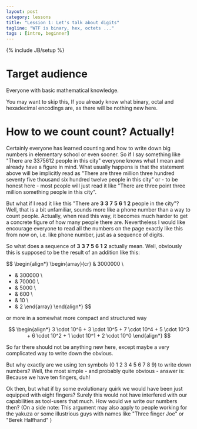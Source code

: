 ```yaml
---
layout: post
category: lessons
title: "Lession 1: Let's talk about digits"
tagline: "WTF is binary, hex, octets ..."
tags : [intro, beginner]
---
```

{% include JB/setup %}

# Target audience

Everyone with basic mathematical knowledge.

You may want to skip this, If you already know what binary, octal and hexadecimal
encodings are, as there will be nothing new here.

# How to we count count? Actually!

Certainly everyone has learned counting and how to write down big numbers in
elementary school or even sooner.
So if I say something like "There are 3375612 people in this city" everyone
knows what I mean and already have a figure in mind. What usually happens is
that the statement above will be implicitly read as
"There are three million three hundred seventy five thousand six hundred twelve people in this city"
or - to be honest here - most people will just read it like
"There are three point three million something people in this city".

But what if I read it like this "There are __3__ __3__ __7__ __5__ __6__ __1__ __2__ people in the city"?
Well, that is a bit unfamiliar, sounds more like a phone number than a way
to count people. Actually, when read this way, it becomes much harder to get
a concrete figure of how many people there are. Nevertheless I would like encourage
everyone to read all the numbers on the page exactly like this from now on, i.e.
like phone number, just as a sequence of digits.

So what does a sequence of __3__ __3__ __7__ __5__ __6__ __1__ __2__ actually
mean. Well, obviously this is supposed to be the result of an addition like this:

$$
\begin{align*}
  \begin{array}{cr}
 & 3000000 \\
 + & 300000 \\
 + & 70000 \\
 + & 5000 \\
 + & 600 \\
 + & 10 \\
 + & 2
  \end{array}
\end{align*}
$$

or more in a somewhat more compact and structured way

$$
\begin{align*}
3 \cdot 10^6 + 3 \cdot 10^5 + 7 \cdot 10^4 + 5 \cdot 10^3 + 6 \cdot 10^2 + 1 \cdot 10^1 + 2 \cdot 10^0
\end{align*}
$$

So far there should not be anything new here, except maybe a very complicated
way to write down the obvious.

But why exactly are we using ten symbols (0 1 2 3 4 5 6 7 8 9) to write down
numbers? Well, the most simple - and probably quite obvious - answer is:
Because we have ten fingers, duh!

Ok then, but what if by some evolutionary quirk we would have been just equipped
with eight fingers? Surely this would not have interfered with our capabilities as
tool-users that much. How would we write our numbers then?
(On a side note: This argument may also apply to people working
  for the yakuza or some illustrious guys with names like "Three finger Joe" or
  "Berek Halfhand" )

